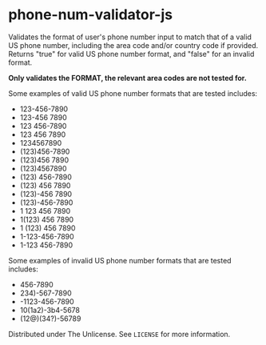 # phone-num-validator-js
Validates the format of user's phone number input to match that of a valid US phone number, including the area code and/or country code if provided. Returns "true" for valid US phone number format, and "false" for an invalid format.

**Only validates the FORMAT, the relevant area codes are not tested for.**

Some examples of valid US phone number formats that are tested includes:
  - 123-456-7890
  - 123-456 7890
  - 123 456-7890
  - 123 456 7890
  - 1234567890
  - (123)456-7890
  - (123)456 7890
  - (123)4567890
  - (123) 456-7890
  - (123) 456 7890
  - (123)-456 7890
  - (123)-456-7890
  - 1 123 456 7890
  - 1(123) 456 7890
  - 1 (123) 456 7890
  - 1-123-456-7890
  - 1-123 456-7890
  
Some examples of invalid US phone number formats that are tested includes:
  - 456-7890
  - 234)-567-7890
  - -1123-456-7890
  - 10(1a2)-3b4-5678
  - (12@)(34?)-56789

Distributed under The Unlicense. See ``LICENSE`` for more information.
